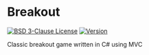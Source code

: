 # Breakout

[![BSD 3-Clause License](https://img.shields.io/badge/License-BSD_3--Clauses-blue.svg?longCache=true)](https://github.com/NearHuscarl/Breakout/blob/master/LICENSE.md)
[![Version](https://img.shields.io/badge/Version-0.1.3-green.svg?longCache=true)](https://github.com/NearHuscarl/Breakout/releases)

Classic breakout game written in C# using MVC
